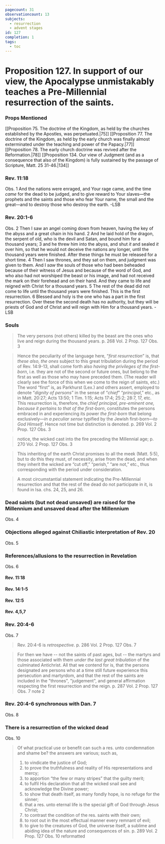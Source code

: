 ```yaml
---
pagecount: 31
observationcount: 13
subjects:
  - resurrection
  - advent stages
id: 127
completion: 1
tags:
  - toc
---
```

# Proposition 127. In support of our view, the Apocalypse unmistakably teaches a Pre-Millennial resurrection of the saints.
### Props Mentioned
[[Proposition 75. The doctrine of the Kingdom, as held by the churches established by the Apostles, was perpetuated.|75]] [[Proposition 77. The doctrine of the Kingdom, as held by the early church was finally almost exterminated under the teaching and power of the Papacy.|77]] [[Proposition 78. The early church doctrine was revived after the Reformation.|78]] [[Proposition 134. Our view of Judgment (and as a consequence that also of the Kingdom) is fully sustained by the passage of Scripture, Matt. 25 31-46.|134]] 
### Rev. 11:18
Obs. 1
And the nations were enraged, and Your rage came, and the time _came_ for the dead to be judged, and to give reward to Your slaves—the prophets and the saints and those who fear Your name, the small and the great—and to destroy those who destroy the earth.
-LSB
### Rev. 20:1-6
Obs. 2
Then I saw an angel coming down from heaven, having the key of the abyss and a great chain in his hand. 2 And he laid hold of the dragon, the serpent of old, who is the devil and Satan, and bound him for a thousand years; 3 and he threw him into the abyss, and shut _it_ and sealed _it_ over him, so that he would not deceive the nations any longer, until the thousand years were finished. After these things he must be released for a short time. 4 Then I saw thrones, and they sat on them, and judgment was given to them. And I _saw_ the souls of those who had been beheaded because of their witness of Jesus and because of the word of God, and who also had not worshiped the beast or his image, and had not received the mark on their forehead and on their hand. And they came to life and reigned with Christ for a thousand years. 5 The rest of the dead did not come to life until the thousand years were finished. This is the first resurrection. 6 Blessed and holy is the one who has a part in the first resurrection. Over these the second death has no authority, but they will be priests of God and of Christ and will reign with Him for a thousand years.
-LSB
### Souls
>The very persons (not others) killed by the beast are the ones who live and reign during the thousand years.
>p. 268 Vol. 2 Prop. 127 Obs. 3

>Hence the peculiarity of the language here, “*first resurrection*” is, that *these also, the ones* subject to this great tribulation during the period of Rev. 14:9-13, shall come forth also *having the privileges of the first-born*, i.e. they are not of the second or future ones, but belong to the first as well as those who may have preceded them. (The reader will clearly see the force of this when we come to the reign of saints, etc.) The word “first” is, as Parkhurst (Lex.) and others assert, employed to denote “*dignity of persons*” in the sense of “*chief*” “*principal*,” etc., as in Matt. 20:27; Acts 13:50; 1 Tim. 1:15; Acts 17:4; 25:2; 28:7, 17, etc. This resurrection is, therefore, the *chief principal, pre-eminent one, because it pertains to that of the first-born*, constitutes the persons embraced in and experiencing its power *the first-born* that belong exclusively—*in a peculiar sense* typified by the Jewish first-born—*to God Himself*. Hence not time but distinction is denoted.
>p. 269 Vol. 2 Prop. 127 Obs. 3

>notice, the wicked cast into the fire preceding the Millennial age;
>p. 270 Vol. 2 Prop. 127 Obs. 3

>This inheriting of the earth Christ promises to all the meek (Matt. 5:5), but to do this they must, of necessity, arise from the dead, and when they inherit the wicked are “cut off,” “perish,” “are not,” etc., thus corresponding with the period under consideration.


>A most circumstantial statement indicating the Pre-Millennial resurrection and that the rest of the dead do not participate in it, is found in Isa. chs. 24, 25, and 26.
### Dead saints (but not dead unsaved) are raised for the Millennium and unsaved dead after the Millennium
Obs. 4
### Objections alleged against Chiliastic interpretation of Rev. 20
Obs. 5
### References/allusions to the resurrection in Revelation
Obs. 6
#### Rev. 11:18
#### Rev. 14:1-5
#### Rev. 12:5
#### Rev. 4,5,7

### Rev. 20:4-6
Obs. 7

>Rev. 20:4-6 is *retrospective*.
>p. 286 Vol. 2 Prop. 127 Obs. 7

>For then we have -- not the saints of past ages, but -- the martyrs and those associated with them *under the last great tribulation* of the culminated Antichrist. All that we contend for is, that the persons designated are persons who at a time still future experience this persecution and martyrdom, and that the rest of the saints are included in the "thrones", "judgement", and general affirmation respecting the first resurrection and the reign.
>p. 287 Vol. 2 Prop. 127 Obs. 7 note 2
### Rev. 20:4-6 synchronous with Dan. 7
Obs. 8
### There is a resurrection of the wicked dead
Obs. 10

>Of what practical use or benefit can such a res. unto condemnation and shame be? the answers are various; such as, 
>1. to vindicate the justice of God; 
>2. to prove the truthfulness and reality of His representations and mercy; 
>3. to apportion “the few or many stripes” that the guilty merit; 
>4. to fulfil His declaration that all the wicked snail see and acknowledge the Divine power; 
>5. to show that death itself, as many fondly hope, is no refuge for the sinner; 
>6. that a res. unto eternal life is the special gift of God through Jesus Christ; 
>7. to contrast the condition of the res. saints with their own; 
>8. to root out in the most effectual manner every remnant of evil; 
>9. to give to the creatures of God, the universe itself, a sublime and abiding idea of the nature and consequences of sin.
>p. 289 Vol. 2 Prop. 127 Obs. 10 reformatted













